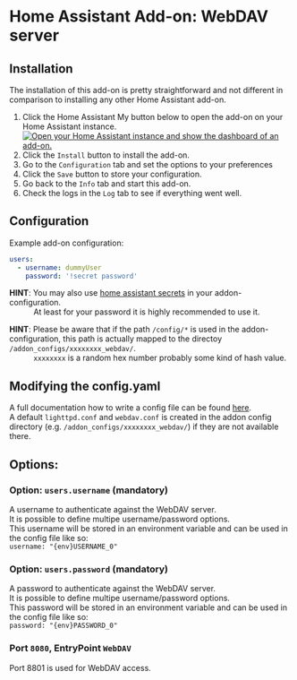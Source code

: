 # Home Assistant Add-on: WebDAV server

## Installation

The installation of this add-on is pretty straightforward and not different in comparison to installing any other Home Assistant add-on.  

1. Click the Home Assistant My button below to open the add-on on your Home Assistant instance.   
   [![Open your Home Assistant instance and show the dashboard of an add-on.](https://my.home-assistant.io/badges/supervisor_addon.svg)](https://my.home-assistant.io/redirect/supervisor_addon/?addon=bb4914d7_webdav&repository_url=https%3A%2F%2Fgithub.com%2Felvit%2Fhassio-addons)  
2. Click the `Install` button to install the add-on.  
3. Go to the `Configuration` tab and set the options to your preferences  
4. Click the `Save` button to store your configuration.  
5. Go back to the `Info` tab and start this add-on.  
6. Check the logs in the `Log` tab to see if everything went well.   

## Configuration

Example add-on configuration:  

```yaml
users:
  - username: dummyUser
    password: '!secret password'
```

**HINT**: You may also use [home assistant secrets](https://www.home-assistant.io/docs/configuration/secrets/) in your addon-configuration.  
&nbsp;&nbsp;&nbsp;&nbsp;&nbsp;&nbsp;&nbsp;&nbsp;&nbsp;&nbsp;&nbsp;At least for your password it is highly recommended to use it.

**HINT**: Please be aware that if the path `/config/*` is used in the addon-configuration, this path is actually mapped to the directoy `/addon_configs/xxxxxxxx_webdav/`.  
&nbsp;&nbsp;&nbsp;&nbsp;&nbsp;&nbsp;&nbsp;&nbsp;&nbsp;&nbsp;&nbsp;`xxxxxxxx` is a random hex number probably some kind of hash value.  

## Modifying the config.yaml

A full documentation how to write a config file can be found [here](https://redmine.lighttpd.net/projects/lighttpd/wiki/Docs).  
A default `lighttpd.conf` and `webdav.conf` is created in the addon config directory (e.g. `/addon_configs/xxxxxxxx_webdav/`) if they are not available there.  

## Options:

### Option: `users.username` (mandatory)

A username to authenticate against the WebDAV server.  
It is possible to define multipe username/password options.  
This username will be stored in an environment variable and can be used in the config file like so:  
`username: "{env}USERNAME_0"`

### Option: `users.password` (mandatory)

A password to authenticate against the WebDAV server.  
It is possible to define multipe username/password options.  
This password will be stored in an environment variable and can be used in the config file like so:  
`password: "{env}PASSWORD_0"`

### Port `8080`, EntryPoint `WebDAV`

Port 8801 is used for WebDAV access. 
